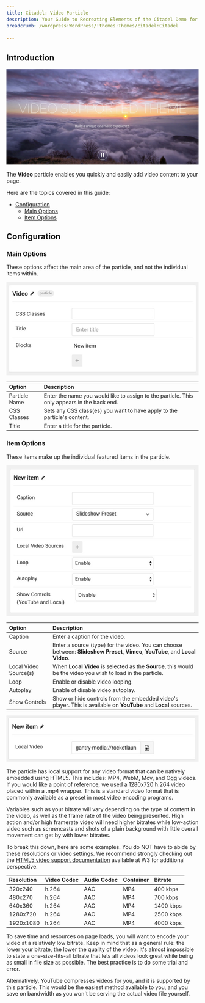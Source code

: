```yaml
---
title: Citadel: Video Particle
description: Your Guide to Recreating Elements of the Citadel Demo for WordPress
breadcrumb: /wordpress:WordPress/!themes:Themes/citadel:Citadel

---
```


## Introduction

![](assets/particle_video1.jpeg)

The **Video** particle enables you quickly and easily add video content to your page.

Here are the topics covered in this guide:

* [Configuration](#configuration)
    - [Main Options](#main-options)
    - [Item Options](#item-options)

## Configuration

### Main Options 

These options affect the main area of the particle, and not the individual items within.

![](assets/particle_video2.jpeg)

| Option        | Description                                                                                 |
| :-----        | :-----                                                                                      |
| Particle Name | Enter the name you would like to assign to the particle. This only appears in the back end. |
| CSS Classes   | Sets any CSS class(es) you want to have apply to the particle's content.                    |
| Title         | Enter a title for the particle.                                                             |

### Item Options

These items make up the individual featured items in the particle.

![](assets/particle_video3.jpeg)

| Option                | Description                                                                                                                     |
| :-----                | :-----                                                                                                                          |
| Caption               | Enter a caption for the video.                                                                                                  |
| Source                | Enter a source (type) for the video. You can choose between: **Slideshow Preset**, **Vimeo**, **YouTube**, and **Local Video**. |
| Local Video Source(s) | When **Local Video** is selected as the **Source**, this would be the video you wish to load in the particle.                   |
| Loop                  | Enable or disable video looping.                                                                                                |
| Autoplay              | Enable of disable video autoplay.                                                                                               |
| Show Controls         | Show or hide controls from the embedded video's player. This is available on **YouTube** and **Local** sources.                 |

![](assets/particle_video4.jpg)

The particle has local support for any video format that can be natively embedded using HTML5. This includes: MP4, WebM, Mov, and Ogg videos. If you would like a point of reference, we used a 1280x720 h.264 video placed within a .mp4 wrapper. This is a standard video format that is commonly available as a preset in most video encoding programs.

Variables such as your bitrate will vary depending on the type of content in the video, as well as the frame rate of the video being presented. High action and/or high framerate video will need higher bitrates while low-action video such as screencasts and shots of a plain background with little overall movement can get by with lower bitrates.

To break this down, here are some examples. You do NOT have to abide by these resolutions or video settings. We recommend strongly checking out the [HTML5 video support documentation](http://www.w3schools.com/html/html5_video.asp) available at W3 for additional perspective.

| Resolution | Video Codec | Audio Codec | Container | Bitrate   |
| :-----     | :-----      | :-----      | :-----    | :-----    |
| 320x240    | h.264       | AAC         | MP4       | 400 kbps  |
| 480x270    | h.264       | AAC         | MP4       | 700 kbps  |
| 640x360    | h.264       | AAC         | MP4       | 1400 kbps |
| 1280x720   | h.264       | AAC         | MP4       | 2500 kbps |
| 1920x1080  | h.264       | AAC         | MP4       | 4000 kbps |

To save time and resources on page loads, you will want to encode your video at a relatively low bitrate. Keep in mind that as a general rule: the lower your bitrate, the lower the quality of the video. It's almost impossible to state a one-size-fits-all bitrate that lets all videos look great while being as small in file size as possible. The best practice is to do some trial and error.

Alternatively, YouTube compresses videos for you, and it is supported by this particle. This would be the easiest method available to you, and you save on bandwidth as you won't be serving the actual video file yourself.


